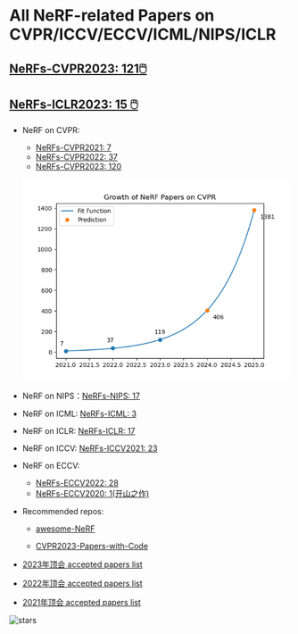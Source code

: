 # All NeRF-related Papers on CVPR/ICCV/ECCV/ICML/NIPS/ICLR



## [NeRFs-CVPR2023: 121:computer_mouse:](https://github.com/lif314/NeRFs-CVPR2023/blob/main/NeRFs-CVPR2023.md)

## [NeRFs-ICLR2023: 15 :computer_mouse:  ](https://github.com/lif314/NeRFs-CVPR2023/blob/main/NeRFs-ICLR.md)





- NeRF on CVPR: 

  - [NeRFs-CVPR2021: 7](https://github.com/lif314/NeRFs-CVPR2023/blob/main/NeRFs-CVPR2021.md)
  - [NeRFs-CVPR2022: 37](https://github.com/lif314/NeRFs-CVPR2023/blob/main/NeRFs-CVPR2022.md)
  - [NeRFs-CVPR2023: 120](https://github.com/lif314/NeRFs-CVPR2023/blob/main/NeRFs-CVPR2023.md)

  ![nerf-cvpr](NeRFs-CVPR2023.assets/nerf_cvpr.png)

- NeRF on NIPS：[NeRFs-NIPS: 17](https://github.com/lif314/NeRFs-CVPR2023/blob/main/NeRFs-NIPS.md)

- NeRF on ICML: [NeRFs-ICML: 3](https://github.com/lif314/NeRFs-CVPR2023/blob/main/NeRFs-ICML.md)

- NeRF on ICLR: [NeRFs-ICLR: 17](https://github.com/lif314/NeRFs-CVPR2023/blob/main/NeRFs-ICLR.md)

- NeRF on ICCV: [NeRFs-ICCV2021: 23](https://github.com/lif314/NeRFs-CVPR2023/blob/main/NeRFs-ICCV2021.md)

- NeRF on ECCV: 

  - [NeRFs-ECCV2022: 28](https://github.com/lif314/NeRFs-CVPR2023/blob/main/NeRFs-ECCV2022.md)
  - [NeRFs-ECCV2020: 1(开山之作)](https://github.com/lif314/NeRFs-CVPR2023/blob/main/NeRF-ECCV2020.md)

- Recommended repos:

  - [awesome-NeRF](https://github.com/awesome-NeRF/awesome-NeRF/)

  - [CVPR2023-Papers-with-Code](https://github.com/amusi/CVPR2023-Papers-with-Code)

- [2023年顶会 accepted papers list](https://blog.csdn.net/lijinde07/article/details/128024833)

- [2022年顶会 accepted papers list](https://blog.csdn.net/lijinde07/article/details/122651155)

- [2021年顶会 accepted papers list](https://blog.csdn.net/lijinde07/article/details/112171466)



![stars](https://starchart.cc/lif314/NeRFs-CVPR2023)


